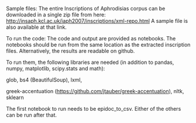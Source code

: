 
Sample files:
The entire Inscriptions of Aphrodisias corpus can be downloaded in a single zip file from here:
http://insaph.kcl.ac.uk/iaph2007/inscriptions/xml-repo.html
A sample file is also available at that link.

To run the code:
The code and output are provided as notebooks. The notebooks should be run from the same location as the extracted inscription files. Alternatively, the results are readable on github.

To run them, the following libraries are needed (in addition to pandas, numpy, matplotlib, scipy.stats and math):

glob,
bs4 (BeautifulSoup),
lxml,

greek-accentuation (https://github.com/jtauber/greek-accentuation),
nltk,
sklearn

The first notebook to run needs to be epidoc_to_csv. Either of the others can be run after that.
